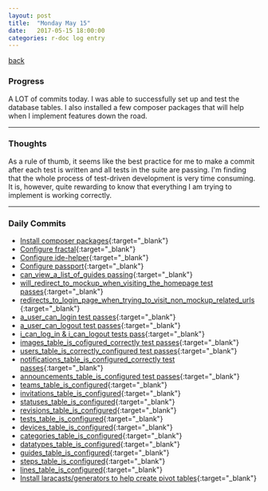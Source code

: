 ```yaml
---
layout: post
title:  "Monday May 15"
date:   2017-05-15 18:00:00
categories: r-doc log entry
---
```


[back](/r-doc/summaries)

### Progress

A LOT of commits today. I was able to successfully set up and test the database tables. I also installed a few composer packages that will help when I implement features down the road.

---

### Thoughts 

As a rule of thumb, it seems like the best practice for me to make a commit after each test is written and all tests in the suite are passing. I'm finding that the whole process of test-driven development is very time consuming. It is, however, quite rewarding to know that everything I am trying to implement is working correctly.

---

### Daily Commits

- [Install composer packages](https://github.com/roberthamel/r-doc/commit/426de5f6350a7344e8e642a5c959b7ba1ad4db5a){:target="_blank"}
- [Configure fractal](https://github.com/roberthamel/r-doc/commit/d734ce0dc185ed3645edd281576594ddf74537a9){:target="_blank"}
- [Configure ide-helper](https://github.com/roberthamel/r-doc/commit/1766f0d5d23da5c48df59dd7aab608b74d45cc29){:target="_blank"}
- [Configure passport](https://github.com/roberthamel/r-doc/commit/1783a175ac94620be397d9df1b3a973fb03d08b3){:target="_blank"}
- [can_view_a_list_of_guides passing](https://github.com/roberthamel/r-doc/commit/fb123588c2029c161ea30735e396a11149edd492){:target="_blank"}
- [will_redirect_to_mockup_when_visiting_the_homepage test passes](https://github.com/roberthamel/r-doc/commit/35c4bd96ea522b833b619fb6f5aac10162870b29){:target="_blank"}
- [redirects_to_login_page_when_trying_to_visit_non_mockup_related_urls ](https://github.com/roberthamel/r-doc/commit/b761a284e86266c145a18b0725cdf3a2cd0f0326){:target="_blank"}
- [a_user_can_login test passes](https://github.com/roberthamel/r-doc/commit/3ba7fcd22efc73b82cacffc2f0b6b76e9a4e3776){:target="_blank"}
- [a_user_can_logout test passes](https://github.com/roberthamel/r-doc/commit/06e2a26a549e5cababf13d0be70d9de94e16bdaf){:target="_blank"}
- [i_can_log_in & i_can_logout tests pass](https://github.com/roberthamel/r-doc/commit/b490a835798f0143ba2bc9bd669c9db27bdf8df0){:target="_blank"}
- [images_table_is_cofigured_correctly test passes](https://github.com/roberthamel/r-doc/commit/c9986dfda795964341a2ae0671164b4eeada584f){:target="_blank"}
- [users_table_is_correctly_configured test passes](https://github.com/roberthamel/r-doc/commit/b9a6e68e848e78ecd9562eb8b7b96c1ef3a8e937){:target="_blank"}
- [notifications_table_is_configured_correctly test passes](https://github.com/roberthamel/r-doc/commit/e4babe37f039e7c158d213019c8770ed5e374d74){:target="_blank"}
- [announcements_table_is_configured test passes](https://github.com/roberthamel/r-doc/commit/051ac1585f1d5215cb4a3cb182f9be6d949400f2){:target="_blank"}
- [teams_table_is_configured](https://github.com/roberthamel/r-doc/commit/488357d5d7da658b103cb12464107c07481e39b5){:target="_blank"}
- [invitations_table_is_configured](https://github.com/roberthamel/r-doc/commit/d1eed361dab4e89fd347f8da9a6d49fae5481059){:target="_blank"}
- [statuses_table_is_configured](https://github.com/roberthamel/r-doc/commit/00b930827d03a9c833fd8429e5b05f8244e3cf55){:target="_blank"}
- [revisions_table_is_configured](https://github.com/roberthamel/r-doc/commit/475e29d44fdc3c676740227ec49b6fab9fe61abd){:target="_blank"}
- [tests_table_is_configured](https://github.com/roberthamel/r-doc/commit/8fa25bde713ac0ddf184a3dd812214f4d346bacf){:target="_blank"}
- [devices_table_is_configured](https://github.com/roberthamel/r-doc/commit/cbc2ae8a8ef73ad6a32b3b8e37c8bcade46a750b){:target="_blank"}
- [categories_table_is_configured](https://github.com/roberthamel/r-doc/commit/0b7182df5b98dd19f610669dc6d107d59b9105c7){:target="_blank"}
- [datatypes_table_is_configured](https://github.com/roberthamel/r-doc/commit/486c355a74f7fda771158c0f8d7a962f223b9bd1){:target="_blank"}
- [guides_table_is_configured](https://github.com/roberthamel/r-doc/commit/bac5a2814d4395cd5a5b7943bb6707da84908d14){:target="_blank"}
- [steps_table_is_configured](https://github.com/roberthamel/r-doc/commit/6307e3be66817f87721afa892f39d4f626d79ccb){:target="_blank"}
- [lines_table_is_configured](https://github.com/roberthamel/r-doc/commit/74c1a52f81535559b26556b1089781a4bc9a352a){:target="_blank"}
- [Install laracasts/generators to help create pivot tables](https://github.com/roberthamel/r-doc/commit/6cb89d1b3f05ba7761db5885a2a84bfebeb76678){:target="_blank"}